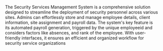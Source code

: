The Security Services Management System is a comprehensive solution designed to streamline the deployment of security personnel across various sites. Admins can effortlessly store and manage employee details, client information, site assignment and payroll data. The system's key feature is its automated payroll generation, triggered by the unique employeeid and considers factors like absences, and rank of the employee. With user-friendly interfaces, it ensures an efficient and organized workflow for security service organizations
